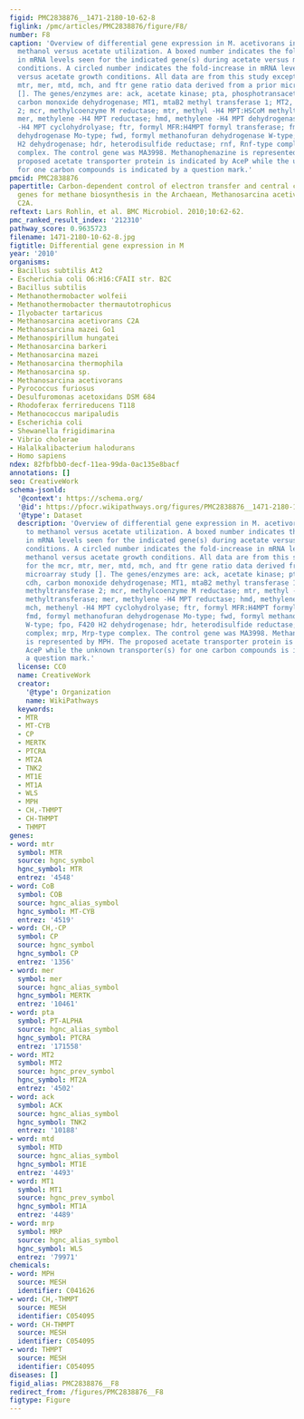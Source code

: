 ```yaml
---
figid: PMC2838876__1471-2180-10-62-8
figlink: /pmc/articles/PMC2838876/figure/F8/
number: F8
caption: 'Overview of differential gene expression in M. acetivorans in response to
  methanol versus acetate utilization. A boxed number indicates the fold-increase
  in mRNA levels seen for the indicated gene(s) during acetate versus methanol growth
  conditions. A circled number indicates the fold-increase in mRNA levels during methanol
  versus acetate growth conditions. All data are from this study except for the mcr,
  mtr, mer, mtd, mch, and ftr gene ratio data derived from a prior microarray study
  []. The genes/enzymes are: ack, acetate kinase; pta, phosphotransacetylase; cdh,
  carbon monoxide dehydrogenase; MT1, mtaB2 methyl transferase 1; MT2, mtaA, methyltransferase
  2; mcr, methylcoenzyme M reductase; mtr, methyl -H4 MPT:HSCoM methyltransferase;
  mer, methylene -H4 MPT reductase; hmd, methylene -H4 MPT dehydrogenase; mch, methenyl
  -H4 MPT cyclohydrolyase; ftr, formyl MFR:H4MPT formyl transferase; fmd, formyl methanofuran
  dehydrogenase Mo-type; fwd, formyl methanofuran dehydrogenase W-type; fpo, F420
  H2 dehydrogenase; hdr, heterodisulfide reductase; rnf, Rnf-type complex; mrp, Mrp-type
  complex. The control gene was MA3998. Methanophenazine is represented by MPH. The
  proposed acetate transporter protein is indicated by AceP while the unknown transporter(s)
  for one carbon compounds is indicated by a question mark.'
pmcid: PMC2838876
papertitle: Carbon-dependent control of electron transfer and central carbon pathway
  genes for methane biosynthesis in the Archaean, Methanosarcina acetivorans strain
  C2A.
reftext: Lars Rohlin, et al. BMC Microbiol. 2010;10:62-62.
pmc_ranked_result_index: '212310'
pathway_score: 0.9635723
filename: 1471-2180-10-62-8.jpg
figtitle: Differential gene expression in M
year: '2010'
organisms:
- Bacillus subtilis At2
- Escherichia coli O6:H16:CFAII str. B2C
- Bacillus subtilis
- Methanothermobacter wolfeii
- Methanothermobacter thermautotrophicus
- Ilyobacter tartaricus
- Methanosarcina acetivorans C2A
- Methanosarcina mazei Go1
- Methanospirillum hungatei
- Methanosarcina barkeri
- Methanosarcina mazei
- Methanosarcina thermophila
- Methanosarcina sp.
- Methanosarcina acetivorans
- Pyrococcus furiosus
- Desulfuromonas acetoxidans DSM 684
- Rhodoferax ferrireducens T118
- Methanococcus maripaludis
- Escherichia coli
- Shewanella frigidimarina
- Vibrio cholerae
- Halalkalibacterium halodurans
- Homo sapiens
ndex: 82fbfbb0-decf-11ea-99da-0ac135e8bacf
annotations: []
seo: CreativeWork
schema-jsonld:
  '@context': https://schema.org/
  '@id': https://pfocr.wikipathways.org/figures/PMC2838876__1471-2180-10-62-8.html
  '@type': Dataset
  description: 'Overview of differential gene expression in M. acetivorans in response
    to methanol versus acetate utilization. A boxed number indicates the fold-increase
    in mRNA levels seen for the indicated gene(s) during acetate versus methanol growth
    conditions. A circled number indicates the fold-increase in mRNA levels during
    methanol versus acetate growth conditions. All data are from this study except
    for the mcr, mtr, mer, mtd, mch, and ftr gene ratio data derived from a prior
    microarray study []. The genes/enzymes are: ack, acetate kinase; pta, phosphotransacetylase;
    cdh, carbon monoxide dehydrogenase; MT1, mtaB2 methyl transferase 1; MT2, mtaA,
    methyltransferase 2; mcr, methylcoenzyme M reductase; mtr, methyl -H4 MPT:HSCoM
    methyltransferase; mer, methylene -H4 MPT reductase; hmd, methylene -H4 MPT dehydrogenase;
    mch, methenyl -H4 MPT cyclohydrolyase; ftr, formyl MFR:H4MPT formyl transferase;
    fmd, formyl methanofuran dehydrogenase Mo-type; fwd, formyl methanofuran dehydrogenase
    W-type; fpo, F420 H2 dehydrogenase; hdr, heterodisulfide reductase; rnf, Rnf-type
    complex; mrp, Mrp-type complex. The control gene was MA3998. Methanophenazine
    is represented by MPH. The proposed acetate transporter protein is indicated by
    AceP while the unknown transporter(s) for one carbon compounds is indicated by
    a question mark.'
  license: CC0
  name: CreativeWork
  creator:
    '@type': Organization
    name: WikiPathways
  keywords:
  - MTR
  - MT-CYB
  - CP
  - MERTK
  - PTCRA
  - MT2A
  - TNK2
  - MT1E
  - MT1A
  - WLS
  - MPH
  - CH,-THMPT
  - CH-THMPT
  - THMPT
genes:
- word: mtr
  symbol: MTR
  source: hgnc_symbol
  hgnc_symbol: MTR
  entrez: '4548'
- word: CoB
  symbol: COB
  source: hgnc_alias_symbol
  hgnc_symbol: MT-CYB
  entrez: '4519'
- word: CH,-CP
  symbol: CP
  source: hgnc_symbol
  hgnc_symbol: CP
  entrez: '1356'
- word: mer
  symbol: mer
  source: hgnc_alias_symbol
  hgnc_symbol: MERTK
  entrez: '10461'
- word: pta
  symbol: PT-ALPHA
  source: hgnc_alias_symbol
  hgnc_symbol: PTCRA
  entrez: '171558'
- word: MT2
  symbol: MT2
  source: hgnc_prev_symbol
  hgnc_symbol: MT2A
  entrez: '4502'
- word: ack
  symbol: ACK
  source: hgnc_alias_symbol
  hgnc_symbol: TNK2
  entrez: '10188'
- word: mtd
  symbol: MTD
  source: hgnc_alias_symbol
  hgnc_symbol: MT1E
  entrez: '4493'
- word: MT1
  symbol: MT1
  source: hgnc_prev_symbol
  hgnc_symbol: MT1A
  entrez: '4489'
- word: mrp
  symbol: MRP
  source: hgnc_alias_symbol
  hgnc_symbol: WLS
  entrez: '79971'
chemicals:
- word: MPH
  source: MESH
  identifier: C041626
- word: CH,-THMPT
  source: MESH
  identifier: C054095
- word: CH-THMPT
  source: MESH
  identifier: C054095
- word: THMPT
  source: MESH
  identifier: C054095
diseases: []
figid_alias: PMC2838876__F8
redirect_from: /figures/PMC2838876__F8
figtype: Figure
---
```

